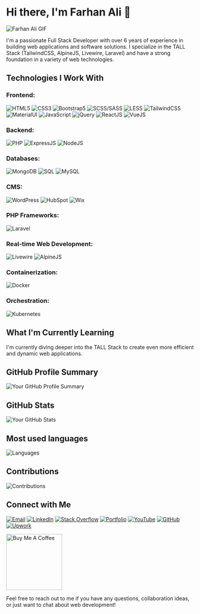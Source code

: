 # Hi there, I'm Farhan Ali 👋

![Farhan Ali GIF](https://user-images.githubusercontent.com/55389276/140866485-8fb1c876-9a8f-4d6a-98dc-08c4981eaf70.gif)

I'm a passionate Full Stack Developer with over 6 years of experience in building web applications and software solutions. I specialize in the TALL Stack (TailwindCSS, AlpineJS, Livewire, Laravel) and have a strong foundation in a variety of web technologies.

## Technologies I Work With

### Frontend:
![HTML5](https://img.shields.io/badge/HTML5-E34F26?style=for-the-badge&logo=html5&logoColor=white)
![CSS3](https://img.shields.io/badge/CSS3-1572B6?style=for-the-badge&logo=css3&logoColor=white)
![Bootstrap5](https://img.shields.io/badge/Bootstrap-563D7C?style=for-the-badge&logo=bootstrap&logoColor=white)
![SCSS/SASS](https://img.shields.io/badge/SCSS%2FSASS-CC6699?style=for-the-badge&logo=sass&logoColor=white)
![LESS](https://img.shields.io/badge/LESS-1D365D?style=for-the-badge&logo=less&logoColor=white)
![TailwindCSS](https://img.shields.io/badge/TailwindCSS-38B2AC?style=for-the-badge&logo=tailwind-css&logoColor=white)
![MaterialUI](https://img.shields.io/badge/MaterialUI-0081CB?style=for-the-badge&logo=material-ui&logoColor=white)
![JavaScript](https://img.shields.io/badge/JavaScript-F7DF1E?style=for-the-badge&logo=javascript&logoColor=black)
![jQuery](https://img.shields.io/badge/jQuery-0769AD?style=for-the-badge&logo=jquery&logoColor=white)
![ReactJS](https://img.shields.io/badge/ReactJS-61DAFB?style=for-the-badge&logo=react&logoColor=black)
![VueJS](https://img.shields.io/badge/Vue.js-4FC08D?style=for-the-badge&logo=vue.js&logoColor=white)

### Backend:
![PHP](https://img.shields.io/badge/PHP-777BB4?style=for-the-badge&logo=php&logoColor=white)
![ExpressJS](https://img.shields.io/badge/Express.js-000000?style=for-the-badge&logo=express&logoColor=white)
![NodeJS](https://img.shields.io/badge/Node.js-339933?style=for-the-badge&logo=node.js&logoColor=white)

### Databases:
![MongoDB](https://img.shields.io/badge/MongoDB-47A248?style=for-the-badge&logo=mongodb&logoColor=white)
![SQL](https://img.shields.io/badge/SQL-003366?style=for-the-badge&logo=sql&logoColor=white)
![MySQL](https://img.shields.io/badge/MySQL-4479A1?style=for-the-badge&logo=mysql&logoColor=white)

### CMS:
![WordPress](https://img.shields.io/badge/WordPress-21759B?style=for-the-badge&logo=wordpress&logoColor=white)
![HubSpot](https://img.shields.io/static/v1?style=for-the-badge&message=HubSpot&color=FF7A59&logo=HubSpot&logoColor=FFFFFF&label=)
![Wix](https://img.shields.io/badge/Wix-000?style=for-the-badge&logo=wix&logoColor=white)

### PHP Frameworks:
![Laravel](https://img.shields.io/badge/Laravel-FF2D20?style=for-the-badge&logo=laravel&logoColor=white)

### Real-time Web Development:
![Livewire](https://img.shields.io/badge/Livewire-00B0FF?style=for-the-badge&logo=livewire&logoColor=white)
![AlpineJS](https://img.shields.io/badge/Alpine.js-8BC0D0?style=for-the-badge&logo=alpine.js&logoColor=black)

### Containerization:
![Docker](https://img.shields.io/badge/Docker-2496ED?style=for-the-badge&logo=docker&logoColor=white)

### Orchestration:
![Kubernetes](https://img.shields.io/badge/Kubernetes-326CE5?style=for-the-badge&logo=kubernetes&logoColor=white)

## What I'm Currently Learning

I'm currently diving deeper into the TALL Stack to create even more efficient and dynamic web applications.

## GitHub Profile Summary
![Your GitHub Profile Summary](https://github-profile-summary-cards.vercel.app/api/cards/profile-details?username=farhanali-developer&theme=github_dark)

## GitHub Stats
![Your GitHub Stats](https://github-readme-stats.vercel.app/api?username=farhanali-developer&show_icons=true&theme=transparent&show=reviews,discussions_started,discussions_answered,prs_merged,prs_merged_percentage)

## Most used languages
![Languages](https://github-readme-stats.vercel.app/api/top-langs/?username=farhanali-developer&theme=onedark)

## Contributions
![Contributions](https://github-readme-streak-stats.herokuapp.com/?user=farhanali-developer&theme=onedark)

## Connect with Me

[![Email](https://img.shields.io/badge/Email-D14836?style=for-the-badge&logo=gmail&logoColor=white)](mailto:farhan.logicware@gmail.com)
[![LinkedIn](https://img.shields.io/badge/LinkedIn-0A66C2?style=for-the-badge&logo=linkedin&logoColor=white)](https://www.linkedin.com/in/farhan-developer/)
[![Stack Overflow](https://img.shields.io/badge/Stack%20Overflow-FE7A16?style=for-the-badge&logo=stackoverflow&logoColor=white)](https://stackoverflow.com/users/10815844/farhan-ali)
[![Portfolio](https://img.shields.io/badge/Portfolio-0077B5?style=for-the-badge&logo=globe&logoColor=white)](https://farhanali.me)
[![YouTube](https://img.shields.io/badge/YouTube-FF0000?style=for-the-badge&logo=youtube&logoColor=white)](https://youtube.com/@holycode150)
[![GitHub](https://img.shields.io/badge/GitHub-181717?style=for-the-badge&logo=github&logoColor=white)](https://github.com/farhanali-developer)
[![Upwork](https://img.shields.io/badge/UpWork-6FDA44?style=for-the-badge&logo=Upwork&logoColor=white)](https://www.upwork.com/freelancers/~01c79429a120e432e9)

<a href="https://www.linkedin.com/in/farhan-developer/" target="_blank"><img src="https://cdn.buymeacoffee.com/buttons/v2/default-red.png" alt="Buy Me A Coffee" width="150" ></a>

Feel free to reach out to me if you have any questions, collaboration ideas, or just want to chat about web development!

<!-- GitHub Stats: You can include your GitHub stats here using a service like https://github.com/anuraghazra/github-readme-stats -->

<!-- Recent GitHub Activity: You can include your recent GitHub activity using a service like https://github.com/jamesgeorge007/github-activity-readme -->
